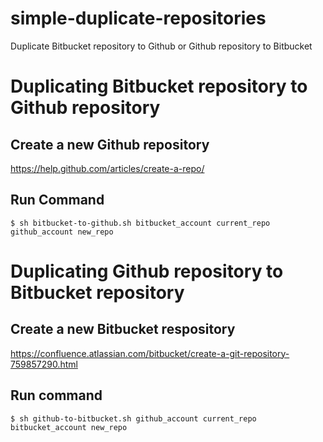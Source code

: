 # simple-duplicate-repositories
Duplicate Bitbucket repository to Github or Github repository to Bitbucket

# Duplicating Bitbucket repository to Github repository

## Create a new Github repository

https://help.github.com/articles/create-a-repo/

## Run Command

```
$ sh bitbucket-to-github.sh bitbucket_account current_repo github_account new_repo

```

# Duplicating Github repository to Bitbucket repository

## Create a new Bitbucket respository

https://confluence.atlassian.com/bitbucket/create-a-git-repository-759857290.html

## Run command

```
$ sh github-to-bitbucket.sh github_account current_repo bitbucket_account new_repo

```